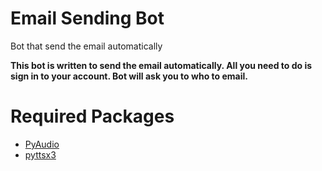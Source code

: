 # Email Sending Bot

 Bot that send the email automatically

**This bot is written to send the email automatically. All you need to do is sign in to your account. Bot will ask you to who to email.**

# Required Packages

- [PyAudio](https://pypi.org/project/PyAudio/)
- [pyttsx3](https://pypi.org/project/pyttsx3/)
